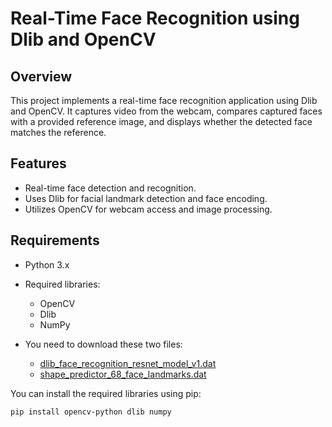 # Real-Time Face Recognition using Dlib and OpenCV  

## Overview  
This project implements a real-time face recognition application using Dlib and OpenCV. It captures video from the webcam, compares captured faces with a provided reference image, and displays whether the detected face matches the reference.  

## Features  
- Real-time face detection and recognition.  
- Uses Dlib for facial landmark detection and face encoding.  
- Utilizes OpenCV for webcam access and image processing.  

## Requirements  
- Python 3.x  
- Required libraries:  
  - OpenCV  
  - Dlib  
  - NumPy  

- You need to download these two files:  
  - [dlib_face_recognition_resnet_model_v1.dat](https://github.com/ageitgey/face_recognition_models/blob/master/face_recognition_models/models/dlib_face_recognition_resnet_model_v1.dat)
  - [shape_predictor_68_face_landmarks.dat](https://github.com/italojs/facial-landmarks-recognition/blob/master/shape_predictor_68_face_landmarks.dat)

You can install the required libraries using pip:  

```bash  
pip install opencv-python dlib numpy  
